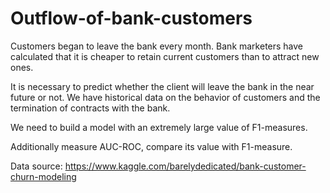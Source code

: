 # Outflow-of-bank-customers

Customers began to leave the bank every month. Bank marketers have calculated that it is cheaper to retain current customers than to attract new ones.

It is necessary to predict whether the client will leave the bank in the near future or not. We have historical data on the behavior of customers and the termination of contracts with the bank.

We need to build a model with an extremely large value of F1-measures.

Additionally measure AUC-ROC, compare its value with F1-measure.

Data source: https://www.kaggle.com/barelydedicated/bank-customer-churn-modeling